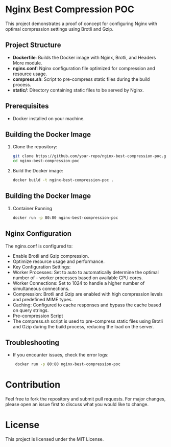 # Nginx Best Compression POC

This project demonstrates a proof of concept for configuring Nginx with optimal compression settings using Brotli and Gzip.

## Project Structure

- **Dockerfile**: Builds the Docker image with Nginx, Brotli, and Headers More module.
- **nginx.conf**: Nginx configuration file optimized for compression and resource usage.
- **compress.sh**: Script to pre-compress static files during the build process.
- **static/**: Directory containing static files to be served by Nginx.

## Prerequisites

- Docker installed on your machine.

## Building the Docker Image

1. Clone the repository:
   ```sh
   git clone https://github.com/your-repo/nginx-best-compression-poc.git
   cd nginx-best-compression-poc
2. Build the Docker image:

   ```sh 
   docker build -t nginx-best-compression-poc .
## Building the Docker Image
1. Container Running
   ```sh
   docker run -p 80:80 nginx-best-compression-poc

## Nginx Configuration
The nginx.conf is configured to:

- Enable Brotli and Gzip compression.
- Optimize resource usage and performance.
- Key Configuration Settings:
- Worker Processes: Set to auto to automatically determine the optimal number of - worker processes based on available CPU cores.
- Worker Connections: Set to 1024 to handle a higher number of simultaneous connections.
- Compression: Brotli and Gzip are enabled with high compression levels and predefined MIME types.
- Caching: Configured to cache responses and bypass the cache based on query strings.
- Pre-compression Script
- The compress.sh script is used to pre-compress static files using Brotli and Gzip during the build process, reducing the load on the server.

## Troubleshooting
- If you encounter issues, check the error logs:
  ```sh
   docker run -p 80:80 nginx-best-compression-poc
# Contribution
Feel free to fork the repository and submit pull requests. For major changes, please open an issue first to discuss what you would like to change.

# License
This project is licensed under the MIT License.
